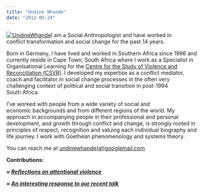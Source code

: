 ```yaml
---
title: "Undine Whande"
date: "2012-05-24"
---
```


[![UndineWhande](https://organizationunbound.org/wp-content/uploads/2012/05/UndineWhande-300x255.jpg)](https://organizationunbound.org/wp-content/uploads/2012/05/UndineWhande.jpg)I am a Social Anthropologist and have worked in conflict transformation and social change for the past 14 years.

Born in Germany, I have lived and worked in Southern Africa since 1996 and currently reside in Cape Town, South Africa where I work as a Specialist in Organisational Learning for the [Centre for the Study of Violence and Reconciliation (CSVR)](http://www.csvr.org.za/). I developed my expertise as a conflict mediator, coach and facilitator in social change processes in the often very challenging context of political and social transition in post-1994 South Africa.

I've worked with people from a wide variety of social and economic backgrounds and from different regions of the world. My approach in accompanying people in their professional and personal development, and growth through conflict and change, is strongly rooted in principles of respect, recognition and valuing each individual biography and life journey. I work with Goethean phenomenology and systems theory.

You can reach me at [undinewhande(at)](https://organizationunbound.org/wp-content/uploads/2012/05/Undine.jpg)[googlemail.com](http://googlemail.com/)

**Contributions:**

_**≈ [Reflections on attentional violence](https://organizationunbound.org/expressive-change/reflections-on-attentional-violence/)**_

_**≈ [An interesting response to our recent talk](https://organizationunbound.org/expressive-change/an-interesting-response-to-our-recent-talk/)**_
